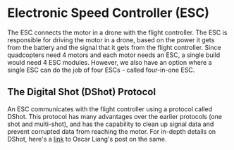 # Electronic Speed Controller (ESC)

The ESC connects the motor in a drone with the flight controller. The ESC is responsible for driving the motor in a drone, based on the power it gets from the battery and the signal that it gets from the flight controller. Since quadcopters need 4 motors and each motor needs an ESC, a single build would need 4 ESC modules. However, we also have an option where a single ESC can do the job of four ESCs - called four-in-one ESC.

## The Digital Shot (DShot) Protocol

An ESC communicates with the flight controller using a protocol called DShot. This protocol has many advantages over the earlier protocols (one shot and multi-shot), and has the capability to clean up signal data and prevent corrupted data from reaching the motor. For in-depth details on DShot, here's a [link](https://oscarliang.com/dshot/) to Oscar Liang's post on the same.

##
